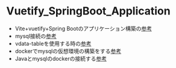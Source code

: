 # Vuetify_SpringBoot_Application
- Vite+vuetify+Spring Bootのアプリケーション構築の[参考](https://itmaroblog.com/spring-vue/#toc6)
- mysql接続の[参考](https://itsakura.com/java-springboot-jdbc#s3)
- vdata-tableを使用する時の[参考](https://zenn.dev/gz/articles/bffadd22dd530e)
- dockerでmysqlの仮想環境の構築をする[参考](https://blog.interfamilia.co.jp/2022/07/06/MySQL-%E6%A4%9C%E8%A8%BC%E7%94%A8-Docker-%E7%92%B0%E5%A2%83%E3%82%92%E4%BD%BF%E3%81%A3%E3%81%A6-SQL-%E3%81%AE%E7%B7%B4%E7%BF%92%E3%82%92%E3%81%97%E3%82%88%E3%81%86/)
- Javaとmysqlのdockerの接続する[参考](https://zenn.dev/nishiharu/articles/7f27b8c580f896)

